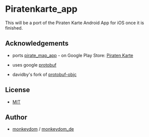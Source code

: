 # Piratenkarte_app

This will be a port of the Piraten Karte Android App for iOS once it is finished.

## Acknowledgements
* ports [pirate_map_app](https://github.com/boombuler/piraten_map_app) - on Google Play Store: [Piraten Karte](https://play.google.com/store/apps/details?id=com.boombuler.piraten.map&hl=de)


* uses google [protobuf](http://code.google.com/p/protobuf/) 
* davidby's fork of [protobuf-objc](https://github.com/davidby/protobuf-objc)


## License
* [MIT](http://www.opensource.org/licenses/mit-license.php)

## Author
* [monkeydom](twitter.com/monkeydom) / [monkeydom_de](twitter.com/monkeydom_de)
